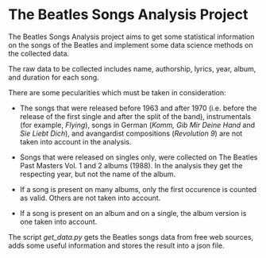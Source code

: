 # The Beatles Songs Analysis Project

The Beatles Songs Analysis project aims to get some statistical information on the songs of the Beatles and implement some data science methods on the collected data.

The raw data to be collected includes name, authorship, lyrics, year, album, and duration for each song.

There are some pecularities which must be taken in consideration:

* The songs that were released before 1963 and after 1970 (i.e. before the release of the first single and after the split of the band), instrumentals (for example, *Flying*), songs in German (*Komm, Gib Mir Deine Hand* and *Sie Liebt Dich*), and avangardist compositions (*Revolution 9*) are not taken into account in the analysis.

* Songs that were released on singles only, were collected on The Beatles Past Masters Vol. 1 and 2 albums (1988). In the analysis they get the respecting year, but not the name of the album.

* If a song is present on many albums, only the first occurence is counted as valid. Others are not taken into account.

* If a song is present on an album and on a single, the album version is one taken into account.

The script *get_data.py* gets the Beatles songs data from free web sources, adds some useful information and stores the result into a json file.

